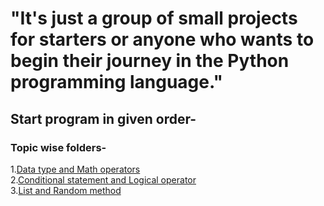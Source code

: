 # "It's just a group of small projects for starters or anyone who wants to begin their journey in the Python programming language."
## Start program in given order-
### Topic wise folders-
1.[Data type and Math operators](https://github.com/divynshu/basic-python-project/tree/main/Using_data_type%20%26%20math%20operators)\
2.[Conditional statement and Logical operator](https://github.com/divynshu/basic-python-project/tree/main/using_conditional_statements_%26_logical_operators)\
3.[List and Random method](https://github.com/divynshu/basic-python-project/tree/main/using_list_%26_random_method)
